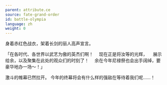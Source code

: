 ```yaml
---
parent: attribute.ce
source: fate-grand-order
id: battle-olympia
language: zh
weight: 0
---
```


身着赤红色战衣，架着长剑的丽人高声宣言。

「在各时代、各世界以武艺为傲的英杰们啊！
　现在正是将汝等的光辉，
　展示给余，以及聚集在此处的观众们的时刻了！
　余在今年尼禄祭也会出手阔绰，要豪华地办一场～！」

激斗的帷幕已然拉开。
今年的终幕将会有什么样的强敌在等待着我们呢……！